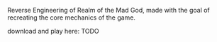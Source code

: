 Reverse Engineering of Realm of the Mad God, made with the goal of recreating the core mechanics of the game.

download and play here: TODO
